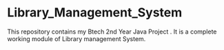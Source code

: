 # Library_Management_System
This repository contains my Btech 2nd Year Java Project . It is a complete working module of Library management System. 
